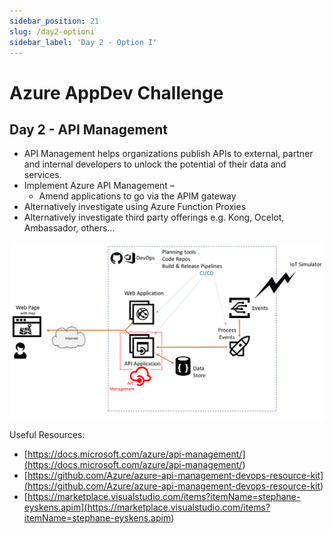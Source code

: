 ```yaml
---
sidebar_position: 21
slug: /day2-optioni
sidebar_label: 'Day 2 - Option I'
---
```

# Azure AppDev Challenge

## Day 2 - API Management

- API Management helps organizations publish APIs to external, partner and internal developers to unlock the potential of their data and services.
- Implement Azure API Management –
  - Amend applications to go via the APIM gateway
- Alternatively investigate using Azure Function Proxies
- Alternatively investigate third party offerings e.g. Kong, Ocelot, Ambassador, others…

![alttext](../images/slide22.png)

Useful Resources:

- [https://docs.microsoft.com/azure/api-management/](<https://docs.microsoft.com/azure/api-management/>)
- [https://github.com/Azure/azure-api-management-devops-resource-kit](<https://github.com/Azure/azure-api-management-devops-resource-kit>)
- [https://marketplace.visualstudio.com/items?itemName=stephane-eyskens.apim](<https://marketplace.visualstudio.com/items?itemName=stephane-eyskens.apim>)

